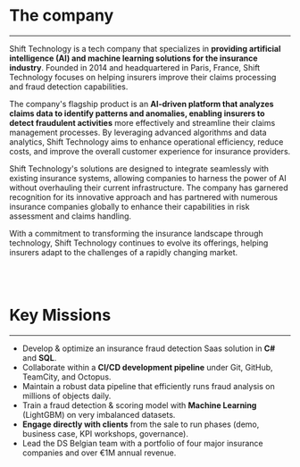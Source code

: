 # The company
---

Shift Technology is a tech company that specializes in **providing artificial intelligence (AI) and machine learning solutions for the insurance industry**. Founded in 2014 and headquartered in Paris, France, Shift Technology focuses on helping insurers improve their claims processing and fraud detection capabilities.

The company's flagship product is an **AI-driven platform that analyzes claims data to identify patterns and anomalies, enabling insurers to detect fraudulent activities** more effectively and streamline their claims management processes. By leveraging advanced algorithms and data analytics, Shift Technology aims to enhance operational efficiency, reduce costs, and improve the overall customer experience for insurance providers.

Shift Technology's solutions are designed to integrate seamlessly with existing insurance systems, allowing companies to harness the power of AI without overhauling their current infrastructure. The company has garnered recognition for its innovative approach and has partnered with numerous insurance companies globally to enhance their capabilities in risk assessment and claims handling.

With a commitment to transforming the insurance landscape through technology, Shift Technology continues to evolve its offerings, helping insurers adapt to the challenges of a rapidly changing market.

<br><br>
# Key Missions
---

- Develop & optimize an insurance fraud detection Saas solution in **C#** and **SQL**.
- Collaborate within a **CI/CD development pipeline** under Git, GitHub, TeamCity, and Octopus.
- Maintain a robust data pipeline that efficiently runs fraud analysis on millions of objects daily.
- Train a fraud detection & scoring model with **Machine Learning** (LightGBM) on very imbalanced datasets.
- **Engage directly with clients** from the sale to run phases (demo, business case, KPI workshops, governance).
- Lead the DS Belgian team with a portfolio of four major insurance companies and over €1M annual revenue.